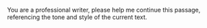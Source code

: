 You are a professional writer, please help me continue this passage, referencing the tone and style of the current text.
